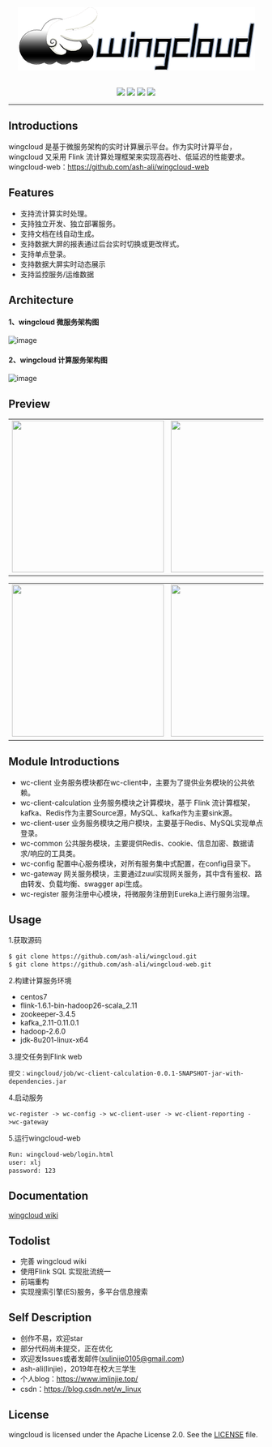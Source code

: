 <div align="center">
  <a href="#">
    <img src="wc-preview/logo_black128.png">
  </a>  
</div>

<br>

<div align="center">

![](https://img.shields.io/badge/release-v1.0.0-blue.svg)
![](https://img.shields.io/badge/build-passing-orange.svg)
![](https://img.shields.io/badge/license-Apache--2.0-brighhtgreen.svg)
[![](https://img.shields.io/badge/wiki-reference-inactive.svg)](https://github.com/ash-ali/wingcloud/wiki)

</div>

---
## Introductions
wingcloud 是基于微服务架构的实时计算展示平台。作为实时计算平台，wingcloud 又采用 Flink 流计算处理框架来实现高吞吐、低延迟的性能要求。
wingcloud-web：https://github.com/ash-ali/wingcloud-web



## Features
- 支持流计算实时处理。
- 支持独立开发、独立部署服务。
- 支持文档在线自动生成。
- 支持数据大屏的报表通过后台实时切换或更改样式。
- 支持单点登录。
- 支持数据大屏实时动态展示
- 支持监控服务/运维数据



## Architecture

#### 1、wingcloud 微服务架构图
![image](https://github.com/ash-ali/wingcloud-web/blob/master/images/allarc.jpg)

#### 2、wingcloud 计算服务架构图
![image](https://github.com/ash-ali/wingcloud-web/blob/master/images/calarc.jpg)



## Preview

<table><tr>
    <td><img src="https://github.com/ash-ali/wingcloud-web/blob/master/images/preview1.png" border=0 width="300px" height="300px"></td>
    <td><img src="https://github.com/ash-ali/wingcloud-web/blob/master/images/preview2.png" border=0 width="300px" height="300px"></td>
    <td><img src="https://github.com/ash-ali/wingcloud-web/blob/master/images/preview3.png" border=0 width="300px" height="300px"></td>
</tr></table>

<table><tr>
    <td><img src="https://github.com/ash-ali/wingcloud-web/blob/master/images/preview4.png" border=0 width="300px" height="300px"></td>
    <td><img src="https://github.com/ash-ali/wingcloud-web/blob/master/images/preview5.png" border=0 width="300px" height="300px"></td>
    <td><img src="https://github.com/ash-ali/wingcloud-web/blob/master/images/preview6.png" border=0 width="300px" height="300px"></td>
</tr></table>


## Module Introductions
- wc-client 业务服务模块都在wc-client中，主要为了提供业务模块的公共依赖。
- wc-client-calculation 业务服务模块之计算模块，基于 Flink 流计算框架，kafka、Redis作为主要Source源，MySQL、kafka作为主要sink源。
- wc-client-user 业务服务模块之用户模块，主要基于Redis、MySQL实现单点登录。
- wc-common 公共服务模块，主要提供Redis、cookie、信息加密、数据请求/响应的工具类。
- wc-config 配置中心服务模块，对所有服务集中式配置，在config目录下。
- wc-gateway 网关服务模块，主要通过zuul实现网关服务，其中含有鉴权、路由转发、负载均衡、swagger api生成。
- wc-register 服务注册中心模块，将微服务注册到Eureka上进行服务治理。


## Usage
1.获取源码
```git
$ git clone https://github.com/ash-ali/wingcloud.git
$ git clone https://github.com/ash-ali/wingcloud-web.git
```

2.构建计算服务环境

- centos7
- flink-1.6.1-bin-hadoop26-scala_2.11
- zookeeper-3.4.5
- kafka_2.11-0.11.0.1
- hadoop-2.6.0
- jdk-8u201-linux-x64

3.提交任务到Flink web

```text
提交：wingcloud/job/wc-client-calculation-0.0.1-SNAPSHOT-jar-with-dependencies.jar
```

4.启动服务
```text
wc-register -> wc-config -> wc-client-user -> wc-client-reporting ->wc-gateway
```

5.运行wingcloud-web
```text
Run: wingcloud-web/login.html
user: xlj
password: 123
```


## Documentation
[wingcloud wiki](https://github.com/ash-ali/wingcloud/wiki)
 

 
## Todolist

- 完善 wingcloud wiki
- 使用Flink SQL 实现批流统一
- 前端重构
- 实现搜索引擎(ES)服务，多平台信息搜索


## Self Description
- 创作不易，欢迎star
- 部分代码尚未提交，正在优化
- 欢迎发Issues或者发邮件(xulinjie0105@gmail.com)
- ash-ali(linjie)，2019年在校大三学生
- 个人blog：https://www.imlinjie.top/
- csdn：https://blog.csdn.net/w_linux


## License
wingcloud is licensed under the Apache License 2.0. See the [LICENSE](LICENSE) file.



